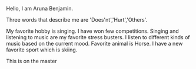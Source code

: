 Hello, I am Aruna Benjamin.

Three words that describe me are 'Does'nt','Hurt','Others'.

My favorite hobby is singing. I have won few competitions. Singing and listening to music are
my favorite stress busters. I listen to different kinds of music based on the current mood.
Favorite animal is Horse. I have a new favorite sport which is skiing.


This is on the master